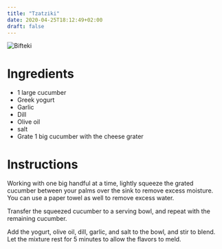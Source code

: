 ```yaml
---
title: "Tzatziki"
date: 2020-04-25T18:12:49+02:00
draft: false
---
```


![Bifteki](/bifteki.jpg)

# Ingredients

- 1 large cucumber
- Greek yogurt
- Garlic
- Dill
- Olive oil
- salt
- Grate 1 big cucumber with the cheese grater

# Instructions

Working with one big handful at a time, lightly squeeze the grated cucumber
between your palms over the sink to remove excess moisture. You can use a paper
towel as well to remove excess water.

Transfer the squeezed cucumber to a serving bowl, and repeat with the remaining cucumber.

Add the yogurt, olive oil, dill, garlic, and salt to the bowl, and stir to blend. Let the mixture rest for 5 minutes to allow the flavors to meld.
